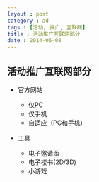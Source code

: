 ```yaml
---
layout : post
category : ad
tags : [活动, 推广, 互联网]
title : 活动推广互联网部分
date : 2014-06-08
---
```


## 活动推广互联网部分

- 官方网站

	- 仅PC
	- 仅手机
	- 自适应（PC和手机)

- 工具

	- 电子邀请函
	- 电子楼书(2D/3D)
	- 小游戏
